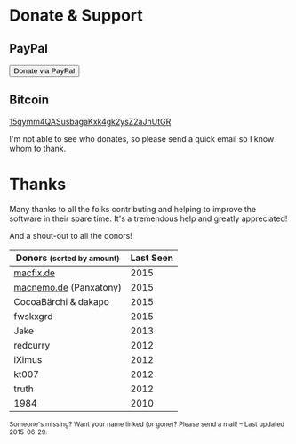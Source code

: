 <!--
Title: Donate & Support
-->

<div>
  <i class='icon-heart icon-schmuck'></i>
</div>

# Donate & Support #

<!--
## Bountysource ##

Make *your* feature happen or get *your* bug fixed by [placing a bounty on it.](https://www.bountysource.com/teams/saito/issues)

(accepts Bitcoin, PayPal, Google Wallet)

## Gittip ##

[Schlaefer on  Gittip](https://www.gittip.com/Schlaefer/)

(Recurrent tip; accepts credit cards, Bitcoin)

-->

## PayPal ##

<form action="https://www.paypal.com/cgi-bin/webscr" method="post">
	<input type="hidden" name="cmd" value="_s-xclick">
	<input type="hidden" name="hosted_button_id" value="EKGLER5C5L4VU">
	<button class="btn btn-default btn-xs" title='Donate via Paypal'>
    Donate via PayPal
  </button>
	<img alt="" border="0" src="https://www.paypalobjects.com/de_DE/i/scr/pixel.gif" width="1" height="1">
	&nbsp;
</form>

## Bitcoin ##

<a href="bitcoin:15qymm4QASusbagaKxk4gk2ysZ2aJhUtGR?label=Saito%20Donation">15qymm4QASusbagaKxk4gk2ysZ2aJhUtGR</a>

I'm not able to see who donates, so please send a quick email so I know whom to thank.

# Thanks

Many thanks to all the folks contributing and helping to improve the software in their spare time. It's a tremendous help and greatly appreciated!

And a shout-out to all the donors!


 Donors <span><small class="text-muted">(sorted by amount)</small></span> | Last Seen
 ------| -----
 [macfix.de]                | 2015
 [macnemo.de] (Panxatony)   | 2015
 CocoaBärchi &amp; dakapo   | 2015
 fwskxgrd                   | 2015
 Jake                       | 2013
 redcurry                   | 2012
 iXimus                     | 2012
 kt007                      | 2012
 truth		                  | 2012
 1984                       | 2010

<div class="text-muted">
<small >
	Someone's missing? Want your name linked (or gone)? Please send a mail! – Last updated 2015-06-29.
</small>
</div>


[macfix.de]: http://www.macfix.de/
[macnemo.de]: http://macnemo.de/
